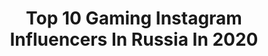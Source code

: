 ---
title: Top 10 Gaming Instagram Influencers In Russia In 2020
description: >-
  Find top gaming Instagram influencers in Russia in 2020. Most popular hashtags: #gaming #games #gamer #game.
platform: Instagram
hits: 27
text_top: Identify the best Instagram profiles on inBeat.
text_bottom: inBeat holds 27 Instagram influencers like this in Russia for you to collaborate.
profiles:
  - username: "i_chios"
    fullname: >-
      Anya °iChios°
    bio: >-
      🌍 Fulltime Cosplayer × Maker 🛠️ ▫️Mortal Kombat 11 Ambassador ▫️Nintendo RU model ▫️Zotac Gaming Cosplayer 📩 ichioscosplay@gmail.com
    location: "Russia"
    followers: 80654
    engagement: 490
    commentsToLikes: 0.035907
    id: ck8t85rojj7jb0j783gul8asg
    verified: false
    hashtags: "#overwatchcosplay, #nintendorussia, #nintendocosplay, #leagueoflegendscosplay"
  - username: "rgtcandy"
    fullname: >-
      Galina Zhukovskaya
    bio: >-
      Косплеер и блогер💋 VK: http://vk.com/galina_candy Donation: http://www.donationalerts.ru/r/RGTcandy @rgtcandy #rgtcandy
    location: "Russia"
    followers: 16123
    engagement: 1264
    commentsToLikes: 0.019115
    id: ck0tvwjqud3je0i192aooftd3
    verified: false
    hashtags: "#teamyen, #games, #cosplay, #thewitcher"
  - username: "palad1n"
    fullname: >-
      Andrey palad1n
    bio: >-
      👨🏻‍💻PC Engineer, blogger 🕹My Setup and me @palad1n 🖥PC Build Advice and Direct Collaboration! 🗣Консультации по сборке PC и сотрудничество в Direct!!!
    location: "Russia"
    followers: 42233
    engagement: 858
    commentsToLikes: 0.054730
    id: ck13bmzxgw7ks0i19s1hkqlfe
    verified: false
    hashtags: "#alienware, #gamer, #dreamsetup, #battlestation"
  - username: "itzpixchii"
    fullname: >-
      Chii | 002✨🧚‍♀️
    bio: >-
      •HIATUS• stop jap 🌸temporary defeats is nothing if its lead to ultimate victory🌸 ML • PUBGM Can fait,can snipe,can L0v3🌙 Ddy：@bakugoouu_ 😩❤️ 🇲🇾
    location: "Russia"
    followers: 4517
    engagement: 3502
    commentsToLikes: 0.043767
    id: ck13ctq14241n0i19h4awfhd0
    verified: false
    hashtags: "#sniper, #headshots, #girl, #esports"
  - username: "kseniya_kanda_cosplay"
    fullname: >-
      Kseniya Kanda cosplay
    bio: >-
      Cosplayer from Siberia 🇷🇺 Pin Up and cosplay photos Buy prints or support 👇🏻
    location: "Russia"
    followers: 4679
    engagement: 419
    commentsToLikes: 0.060766
    id: ckaozilhem1o00i78s7khiimj
    verified: false
    hashtags: "#dccomicscosplay, #usagitsukinocosplay, #nightwingcosplay, #dccosplayers"
  - username: "s1mple_fanpage"
    fullname: >-
      🇺🇦Na'Vi.s1mple Фан-Клуб №1
    bio: >-
      🥇 Лучший игрок CS:GO в 2018 🥇 🥈 Топ-2 игрок CS:GO в 2019 🥈 🏅Двухкратный финалист Major’a🏅 🖤💛Сотрудничество - Директ 🖤💛
    location: "Russia"
    followers: 20743
    engagement: 1003
    commentsToLikes: 0.010859
    id: ck9wdo9fhghxi0j78btwpou9k
    verified: false
    hashtags: "#gamer, #counterstrike, #globaloffensive, #esports"
  - username: "igromemch"
    fullname: >-
      💙🅣🅗🅔 💙 🅟🅞🅢🅗🅛🅨🅨 💙 🅖🅐🅜🅔🅡 💙 🅗🅔🅡🅔💙
    bio: >-
      🔥🄺🄰🄸🄵🅈🄴🄼🔥🅁🄾🄵🄻🄸🄼🔥🄲🄷🄸🄻🄻🄸🄼🔥 🔞🅸🅶🆁🅾🆅🅾🅸 🅳🆅🅸🅹🔞
    location: "Russia"
    followers: 19003
    engagement: 671
    commentsToLikes: 0.211835
    id: ckaotmlnawiz70i78by2n10pc
    verified: false
    hashtags: "#pc, #cs, #counterstrikeglobaloffensive, #pubgmobile"
  - username: "natusvincere_csgo"
    fullname: >-
      Natus Vincere CS:GO
    bio: >-
      ☝️Лучшие моменты Natus Vincere CS:GO в инстаграме 😆Отличное место, чтобы поднять настроение 🔥Подписывайся на наш Telegram, ссылка ниже
    location: "Russia"
    followers: 21209
    engagement: 744
    commentsToLikes: 0.020878
    id: ck8t19k20ux1o0j78usp85pb9
    verified: false
    hashtags: ""
  - username: "viper__fc"
    fullname: >-
      Viperfc
    bio: >-
      #IamSOUL • Hit follow button to get all @soulesportsofficial updates ! 🔥 • Official account @soul_viper • Gfx | @md_2square • Click here for links👇🏻
    location: "Russia"
    followers: 6928
    engagement: 3696
    commentsToLikes: 0.019405
    id: ckapcke9v46ho0i78z8ky8yo5
    verified: false
    hashtags: "#pubgcomedy, #indiangamers, #pubgpc, #viperfc"
  - username: "_brawl.stars.ukr"
    fullname: >-
      BRAWL STARS UKR [18k🌀20k]
    bio: >-
      💫МЕМЫ , АРТЫ И КОНКУРСЫ💫 💫Наш клуб : UkraineGang [#2G2COLLR]💫 💫Funny moments в Актуальном)💫 ⚡ПОДПИШИСЬ 😏♥️⚡
    location: "Russia"
    followers: 19338
    engagement: 385
    commentsToLikes: 0.040559
    id: ck8t18sruutze0j78g978okjm
    verified: false
    hashtags: "#hayday, #bs, #brawlmemes, #clashofclans"
---